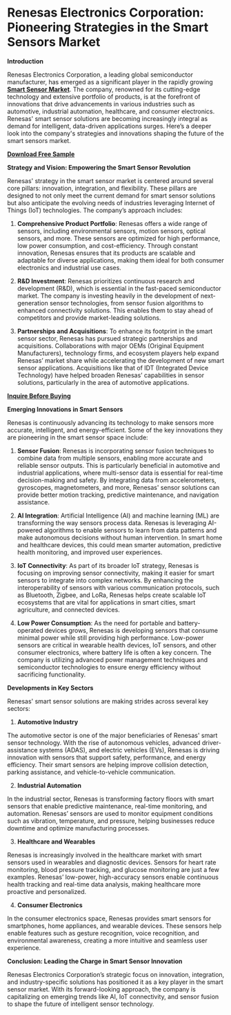 # Renesas Electronics Corporation: Pioneering Strategies in the Smart Sensors Market

**Introduction**

Renesas Electronics Corporation, a leading global semiconductor manufacturer, has emerged as a significant player in the rapidly growing **[Smart Sensor Market](https://www.nextmsc.com/report/smart-sensors-market)**. The company, renowned for its cutting-edge technology and extensive portfolio of products, is at the forefront of innovations that drive advancements in various industries such as automotive, industrial automation, healthcare, and consumer electronics. Renesas' smart sensor solutions are becoming increasingly integral as demand for intelligent, data-driven applications surges. Here’s a deeper look into the company's strategies and innovations shaping the future of the smart sensors market.

**[Download Free Sample](https://www.nextmsc.com/smart-sensors-market/request-sample)**

**Strategy and Vision: Empowering the Smart Sensor Revolution**

Renesas' strategy in the smart sensor market is centered around several core pillars: innovation, integration, and flexibility. These pillars are designed to not only meet the current demand for smart sensor solutions but also anticipate the evolving needs of industries leveraging Internet of Things (IoT) technologies. The company’s approach includes:

1.	**Comprehensive Product Portfolio**: Renesas offers a wide range of sensors, including environmental sensors, motion sensors, optical sensors, and more. These sensors are optimized for high performance, low power consumption, and cost-efficiency. Through constant innovation, Renesas ensures that its products are scalable and adaptable for diverse applications, making them ideal for both consumer electronics and industrial use cases.

2.	**R&D Investment**: Renesas prioritizes continuous research and development (R&D), which is essential in the fast-paced semiconductor market. The company is investing heavily in the development of next-generation sensor technologies, from sensor fusion algorithms to enhanced connectivity solutions. This enables them to stay ahead of competitors and provide market-leading solutions.

3.	**Partnerships and Acquisitions**: To enhance its footprint in the smart sensor sector, Renesas has pursued strategic partnerships and acquisitions. Collaborations with major OEMs (Original Equipment Manufacturers), technology firms, and ecosystem players help expand Renesas’ market share while accelerating the development of new smart sensor applications. Acquisitions like that of IDT (Integrated Device Technology) have helped broaden Renesas’ capabilities in sensor solutions, particularly in the area of automotive applications.

**[Inquire Before Buying](https://www.nextmsc.com/smart-sensors-market/inquire-before-buying)**

**Emerging Innovations in Smart Sensors**

Renesas is continuously advancing its technology to make sensors more accurate, intelligent, and energy-efficient. Some of the key innovations they are pioneering in the smart sensor space include:

1.	**Sensor Fusion**: Renesas is incorporating sensor fusion techniques to combine data from multiple sensors, enabling more accurate and reliable sensor outputs. This is particularly beneficial in automotive and industrial applications, where multi-sensor data is essential for real-time decision-making and safety. By integrating data from accelerometers, gyroscopes, magnetometers, and more, Renesas' sensor solutions can provide better motion tracking, predictive maintenance, and navigation assistance.

2.	**AI Integration**: Artificial Intelligence (AI) and machine learning (ML) are transforming the way sensors process data. Renesas is leveraging AI-powered algorithms to enable sensors to learn from data patterns and make autonomous decisions without human intervention. In smart home and healthcare devices, this could mean smarter automation, predictive health monitoring, and improved user experiences.

3.	**IoT Connectivity**: As part of its broader IoT strategy, Renesas is focusing on improving sensor connectivity, making it easier for smart sensors to integrate into complex networks. By enhancing the interoperability of sensors with various communication protocols, such as Bluetooth, Zigbee, and LoRa, Renesas helps create scalable IoT ecosystems that are vital for applications in smart cities, smart agriculture, and connected devices.

4.	**Low Power Consumption**: As the need for portable and battery-operated devices grows, Renesas is developing sensors that consume minimal power while still providing high performance. Low-power sensors are critical in wearable health devices, IoT sensors, and other consumer electronics, where battery life is often a key concern. The company is utilizing advanced power management techniques and semiconductor technologies to ensure energy efficiency without sacrificing functionality.

**Developments in Key Sectors**

Renesas' smart sensor solutions are making strides across several key sectors:

1. **Automotive Industry**

The automotive sector is one of the major beneficiaries of Renesas' smart sensor technology. With the rise of autonomous vehicles, advanced driver-assistance systems (ADAS), and electric vehicles (EVs), Renesas is driving innovation with sensors that support safety, performance, and energy efficiency. Their smart sensors are helping improve collision detection, parking assistance, and vehicle-to-vehicle communication.

2. **Industrial Automation**

In the industrial sector, Renesas is transforming factory floors with smart sensors that enable predictive maintenance, real-time monitoring, and automation. Renesas’ sensors are used to monitor equipment conditions such as vibration, temperature, and pressure, helping businesses reduce downtime and optimize manufacturing processes.

3. **Healthcare and Wearables**

Renesas is increasingly involved in the healthcare market with smart sensors used in wearables and diagnostic devices. Sensors for heart rate monitoring, blood pressure tracking, and glucose monitoring are just a few examples. Renesas’ low-power, high-accuracy sensors enable continuous health tracking and real-time data analysis, making healthcare more proactive and personalized.

4. **Consumer Electronics**

In the consumer electronics space, Renesas provides smart sensors for smartphones, home appliances, and wearable devices. These sensors help enable features such as gesture recognition, voice recognition, and environmental awareness, creating a more intuitive and seamless user experience.

**Conclusion: Leading the Charge in Smart Sensor Innovation**

Renesas Electronics Corporation’s strategic focus on innovation, integration, and industry-specific solutions has positioned it as a key player in the smart sensor market. With its forward-looking approach, the company is capitalizing on emerging trends like AI, IoT connectivity, and sensor fusion to shape the future of intelligent sensor technology.

